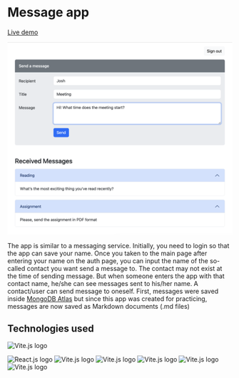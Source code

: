 # Message app

[Live demo]()

![Main page](/client/src/assets/main-page.png "Main page")

The app is similar to a messaging service. Initially, you need to login so that
the app can save your name. Once you taken to the main page after entering your
name on the auth page, you can input the name of the so-called contact you want
send a message to. The contact may not exist at the time of sending message. But
when someone enters the app with that contact name, he/she can see messages sent
to his/her name. A contact/user can send message to oneself. First, messages
were saved inside [MongoDB Atlas](https://www.mongodb.com/docs/atlas) but since
this app was created for practicing, messages are now saved as Markdown
documents (.md files)

## Technologies used

![Vite.js logo](https://cdn.worldvectorlogo.com/logos/express-109.svg "Vite.js")

<img title="React.js" alt="React.js logo" src="https://cdn.worldvectorlogo.com/logos/react-2.svg" width="30" />
<img title="Vite.js" alt="Vite.js logo" src="https://cdn.worldvectorlogo.com/logos/vitejs.svg" width="200" height="100">
<img title="Vite.js" alt="Vite.js logo" src="https://cdn.worldvectorlogo.com/logos/bootstrap-5-1.svg" width="200" height="100">
<img title="Vite.js" alt="Vite.js logo" src="https://cdn.worldvectorlogo.com/logos/nodejs-1.svg" width="200" height="100">
<img title="Vite.js" alt="Vite.js logo" src="https://cdn.worldvectorlogo.com/logos/express-109.svg" width="150" height="100">
<img title="Vite.js" alt="Vite.js logo" src="https://cdn.worldvectorlogo.com/logos/markdown.svg" width="200" height="100">
